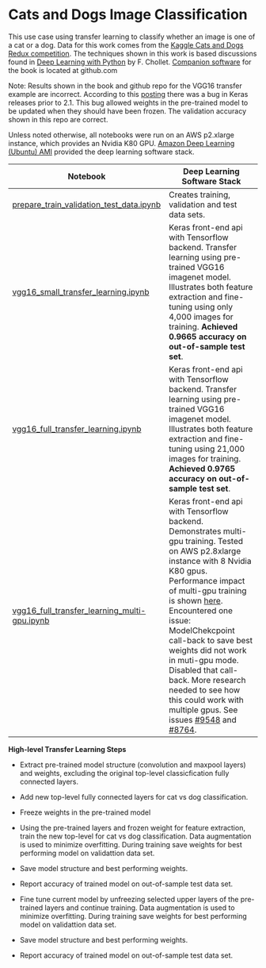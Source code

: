 # Cats and Dogs Image Classification

This use case using transfer learning to classify whether an image is one of a cat or a dog.  Data for this work comes from the [Kaggle Cats and Dogs Redux competition](https://www.kaggle.com/c/dogs-vs-cats-redux-kernels-edition).  The techniques shown in this work is based discussions found in [Deep Learning with Python](https://www.manning.com/books/deep-learning-with-python) by F. Chollet.  [Companion software](https://github.com/fchollet/deep-learning-with-python-notebooks) for the book is located at github.com

Note: Results shown in the book and github repo for the VGG16 transfer example are incorrect.  According to this [posting](https://github.com/keras-team/keras/issues/8792) there was a bug in Keras releases prior to 2.1.  This bug allowed weights in the pre-trained model to be updated when they should have been frozen.  The validation accuracy shown in this repo are correct.

Unless noted otherwise, all notebooks were run on an AWS p2.xlarge instance, which provides an Nvidia K80 GPU. [Amazon Deep Learning (Ubuntu) AMI](https://aws.amazon.com/marketplace/pp/B077GCH38C) provided the deep learning software stack.

|Notebook|Deep Learning Software Stack|
|--------|-----------|
|[prepare_train_validation_test_data.ipynb](https://github.com/jimthompson5802/transfer_learning/blob/master/cats_dogs/prepare_train_validation_test_data.ipynb)|Creates training, validation and test data sets.|
|[vgg16_small_transfer_learning.ipynb](https://github.com/jimthompson5802/transfer_learning/blob/master/cats_dogs/vgg16_small_transfer_learning.ipynb)|Keras front-end api with Tensorflow backend.  Transfer learning using pre-trained VGG16 imagenet model.  Illustrates both feature extraction and fine-tuning using only 4,000 images for training. __Achieved 0.9665 accuracy on out-of-sample test set__.|
|[vgg16_full_transfer_learning.ipynb](https://github.com/jimthompson5802/transfer_learning/blob/master/cats_dogs/vgg16_full_transfer_learning.ipynb)|Keras front-end api with Tensorflow backend.  Transfer learning using pre-trained VGG16 imagenet model.  Illustrates both feature extraction and fine-tuning using 21,000 images for training. __Achieved 0.9765 accuracy on out-of-sample test set__.|
|[vgg16_full_transfer_learning_multi-gpu.ipynb](https://github.com/jimthompson5802/transfer_learning/blob/master/cats_dogs/vgg16_full_transfer_learning_multi-gpu.ipynb)|Keras front-end api with Tensorflow backend.  Demonstrates multi-gpu training. Tested on AWS p2.8xlarge instance with 8 Nvidia K80 gpus.  Performance impact of multi-gpu training is shown [here](https://github.com/jimthompson5802/transfer_learning/wiki). Encountered one issue: ModelChekcpoint call-back to save best weights did not work in muti-gpu mode. Disabled that call-back. More research needed to see how this could work with multiple gpus.  See issues [#9548](https://github.com/keras-team/keras/issues/9548) and [#8764](https://github.com/keras-team/keras/issues/8764).|


**High-level Transfer Learning Steps**

* Extract pre-trained model structure (convolution and maxpool layers) and weights, excluding the original top-level classicfication fully connected layers.

* Add new top-level fully connected layers for cat vs dog classification.

* Freeze weights in the pre-trained model

* Using the pre-trained layers and frozen weight for feature extraction, train the new top-level for cat vs dog classification. Data augmentation is used to minimize overfitting. During training save weights for best performing model on validattion data set.

* Save model structure and best performing weights.

* Report accuracy of trained model on out-of-sample test data set.

* Fine tune current model by unfreezing selected upper layers of the pre-trained layers and continue training.  Data augmentation is used to minimize overfitting.  During training save weights for best performing model on validattion data set.

* Save model structure and best performing weights.

* Report accuracy of trained model on out-of-sample test data set.



